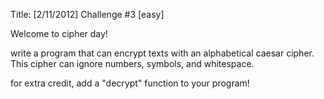 Title: [2/11/2012] Challenge #3 [easy]

Welcome to cipher day!

write a program that can encrypt texts with an alphabetical caesar cipher. This cipher can ignore numbers, symbols, and whitespace.

for extra credit, add a "decrypt" function to your program!